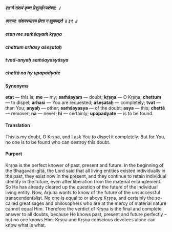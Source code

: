 ##### एतन्मे संशयं कृष्ण छेत्तुमर्हस्यशेषत: ।
##### त्वदन्य: संशयस्यास्य छेत्ता न ह्युपपद्यते ॥ ३९ ॥

##### etan me saṁśayaṁ kṛṣṇa
##### chettum arhasy aśeṣataḥ
##### tvad-anyaḥ saṁśayasyāsya
##### chettā na hy upapadyate

#### Synonyms

**etat** — this is; **me** — my; **saṁśayam** — doubt; **kṛṣṇa** — O Kṛṣṇa; **chettum** — to dispel; **arhasi** — You are requested; **aśeṣataḥ** — completely; **tvat** — than You; **anyaḥ** — other; **saṁśayasya** — of the doubt; **asya** — this; **chettā** — remover; **na** — never; **hi** — certainly; **upapadyate** — is to be found.

#### Translation

This is my doubt, O Kṛṣṇa, and I ask You to dispel it completely. But for You, no one is to be found who can destroy this doubt.

#### Purport

Kṛṣṇa is the perfect knower of past, present and future. In the beginning of the Bhagavad-gītā, the Lord said that all living entities existed individually in the past, they exist now in the present, and they continue to retain individual identity in the future, even after liberation from the material entanglement. So He has already cleared up the question of the future of the individual living entity. Now, Arjuna wants to know of the future of the unsuccessful transcendentalist. No one is equal to or above Kṛṣṇa, and certainly the so-called great sages and philosophers who are at the mercy of material nature cannot equal Him. Therefore the verdict of Kṛṣṇa is the final and complete answer to all doubts, because He knows past, present and future perfectly – but no one knows Him. Kṛṣṇa and Kṛṣṇa conscious devotees alone can know what is what.